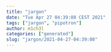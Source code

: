 ```yaml
---
title: "jargon"
date: "Tue Apr 27 04:39:08 CEST 2021"
tags: ["jargon", "pipotron"]
author: m1ch3l
categories: ["generated"]
slug: "jargon/2021-04-27-04:39:08"
---
```



